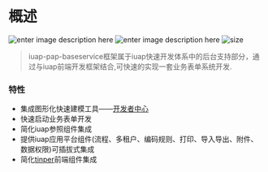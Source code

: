 
# 概述
 ![enter image description here](https://img.shields.io/badge/jdk-v1.8+-blue.svg) ![enter image description here](https://img.shields.io/shippable/5444c5ecb904a4b21567b0ff.svg) ![size](https://img.shields.io/badge/size-272kB-green.svg)
> iuap-pap-baseservice框架属于iuap快速开发体系中的后台支持部分，通过与iuap前端开发框架结合,可快速的实现一套业务表单系统开发.

### 特性
* 集成图形化快速建模工具——[开发者中心](https://developer.yonyoucloud.com/)
* 快速启动业务表单开发
* 简化iuap参照组件集成
* 提供iuap应用平台组件(流程、多租户、编码规则、打印、导入导出、附件、数据权限)可插拔式集成
* 简化[tinper](http://tinper.org/)前端组件集成




